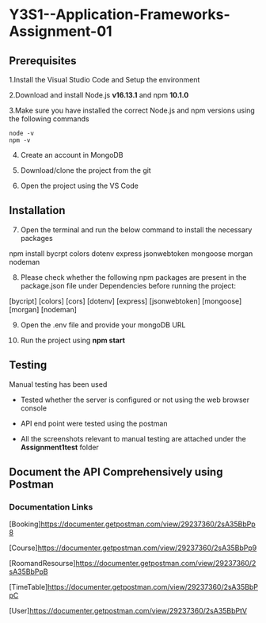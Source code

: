 # Y3S1--Application-Frameworks-Assignment-01
## Prerequisites


1.Install the Visual Studio Code and Setup the environment


2.Download and install Node.js **v16.13.1** and npm **10.1.0**


3.Make sure you have installed the correct Node.js and npm versions using the following commands

    node -v
    npm -v

4. Create an account in MongoDB

  
5. Download/clone the project from the git

   
6. Open the project using the VS Code
  
   
## Installation

7. Open the terminal and run the below command to install the necessary packages 

npm install bycrpt colors dotenv express jsonwebtoken mongoose morgan nodeman

8. Please check whether the following npm packages are present in the package.json file under Dependencies before running the project:

[bycript]
[colors]
[cors]
[dotenv]
[express]
[jsonwebtoken]
[mongoose]
[morgan]
[nodeman]


9. Open the .env file and provide your mongoDB URL
    

10. Run the project using **npm start**


## Testing

Manual testing has been used 

* Tested whether the server is configured or not using the web browser console

* API end point were tested using the postman
    
* All the screenshots relevant to manual testing are attached under the **Assignment1test** folder


## Document the API Comprehensively using Postman


### Documentation Links


[Booking]https://documenter.getpostman.com/view/29237360/2sA35BbPp8

[Course]https://documenter.getpostman.com/view/29237360/2sA35BbPp9

[RoomandResourse]https://documenter.getpostman.com/view/29237360/2sA35BbPpB

[TimeTable]https://documenter.getpostman.com/view/29237360/2sA35BbPpC

[User]https://documenter.getpostman.com/view/29237360/2sA35BbPtV
